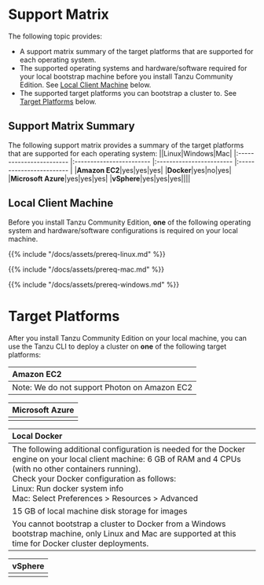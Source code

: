 # Support Matrix
The following topic provides:
- A support matrix summary of the target platforms that are supported for each operating system.
- The supported operating systems and hardware/software required for your local bootstrap machine before you install Tanzu Community Edition. See [Local Client Machine](support-matrix/#local-client-machine) below.
- The supported target platforms you can bootstrap a cluster to. See [Target Platforms](support-matrix/#target-platforms) below.

## Support Matrix Summary

The following support matrix provides a summary of the target platforms that are supported for each operating system:
||Linux|Windows|Mac|
|:------------------------ |:------------------------ |:------------------------ |:------------------------ |
|**Amazon EC2**|yes|yes|yes|
|**Docker**|yes|no|yes|
|**Microsoft Azure**|yes|yes|yes|
|**vSphere**|yes|yes|yes||||

## Local Client Machine

Before you install Tanzu Community Edition, **one** of the following operating system and hardware/software configurations is required on your local machine.

{{% include "/docs/assets/prereq-linux.md" %}}

{{% include "/docs/assets/prereq-mac.md" %}}

{{% include "/docs/assets/prereq-windows.md" %}}




# Target Platforms

After you install Tanzu Community Edition on your local machine, you can use the Tanzu CLI to deploy a cluster on **one** of the following target platforms:


|Amazon EC2  |
|:------------------------ |
|Note: We do not support Photon on Amazon EC2|

|Microsoft Azure  |
|:------------------------ |
||

|Local Docker  |
|:------------------------|
|The following additional configuration is needed for the Docker engine on your local client machine: 6 GB of RAM and 4 CPUs (with no other containers running).<br> Check your Docker configuration as follows:<br>Linux: Run docker system info<br> Mac: Select Preferences > Resources > Advanced|
|15 GB of local machine disk storage for images |
|You cannot bootstrap a cluster to Docker from a Windows bootstrap machine, only Linux and Mac are supported at this time for Docker cluster deployments.|



|vSphere |
|:------------------------ |
||


